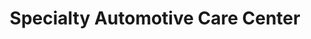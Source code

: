 ---
title: "Specialty Automotive Care Center"
url: /seattle/specialty-automotive-care-center/
shop: car repair
---